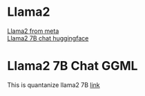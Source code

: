 # Llama2

[Llama2 from meta](https://llama.meta.com/llama2/)
<br>
[Llama2 7B chat huggingface](https://huggingface.co/meta-llama/Llama-2-7b-chat-hf)


# Llama2 7B Chat GGML
This is quantanize llama2 7B [link](https://huggingface.co/TheBloke/Llama-2-7B-Chat-GGML)
<br>
